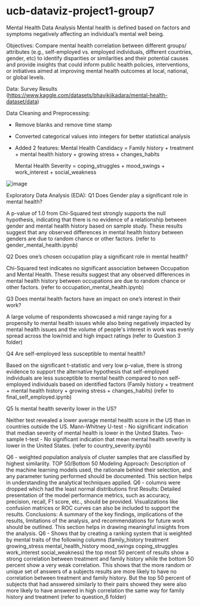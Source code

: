 # ucb-dataviz-project1-group7
Mental Health Data Analysis
Mental health is defined based on factors and symptoms negatively affecting an individual’s mental well being.

Objectives:
Compare mental health correlation between different groups/ attributes (e.g., self-employed vs. employed individuals, different countries, gender, etc) to identify disparities or similarities and their potential causes and provide insights that could inform public health policies, interventions, or initiatives aimed at improving mental health outcomes at local, national, or global levels.

Data: Survey Results (https://www.kaggle.com/datasets/bhavikjikadara/mental-health-dataset/data)

Data Cleaning and Preprocessing:
- Remove blanks and remove time stamp
- Converted categorical values into integers for better statistical analysis
- Added 2 features:
  Mental Health Candidacy = Family history + treatment + mental health history + growing stress + changes_habits

  Mental Health Severity = coping_struggles + mood_swings + work_interest + social_weakness

![image](https://github.com/nchakicherla/ucb-dataviz-project1-group7/assets/168052679/439796db-67ee-4baf-91b7-a578e6215946)

Exploratory Data Analysis (EDA): 
Q1 Does Gender play a significant role in mental health? 

  A p-value of 1.0 from Chi-Squared test strongly supports the null hypothesis, indicating that there is no evidence of a relationship between gender and mental health history based on sample study. These results suggest that any observed differences in mental health history between genders are due to random chance or other factors. (refer to gender_mental_health.ipynb)

Q2 Does one’s chosen occupation play a significant role in mental health?

  Chi-Squared test indicates no significant association between Occupation and Mental Health. These results suggest that any observed differences in mental health history between occupations are due to random chance or other factors. (refer to occupation_mental_health.ipynb)

Q3 Does mental health factors have an impact on one’s interest in their work?  

  A large volume of respondents showcased a mid range raying for a propensity to mental health issues while also being negatively impacted by mental health issues and the volume of people's interest in work was evenly spread across the low/mid and high impact ratings (refer to Question 3 folder) 

Q4 Are self-employed less susceptible to mental health? 

  Based on the significant t-statistic and very low p-value, there is strong evidence to support the alternative hypothesis that self-employed individuals are less susceptible to mental health compared to non self-employed individuals based on identified factors (Family history + treatment + mental health history + growing stress + changes_habits) (refer to final_self_employed.ipynb)

Q5 Is mental health severity lower in the US?

Neither test revealed a lower average mental health score in the US than in countries outside the US. 
        Mann-Whitney U-test - No significant indication that median severity of mental health is lower in the United States.
        Two-sample t-test - No significant indication that mean mental health severity is lower in the United States. (refer to country_severity.ipynb)

Q6 - weighted population analysis of cluster samples that are classified by highest similarilty.  TOP 50/Bottom 50
Modeling Approach: 
  Description of the machine learning models used, the rationale behind their selection, and any parameter tuning performed should be documented. This section helps in understanding the analytical techniques applied.
Q6 - columns were dropped which had the least normal distributions first
Results: 
  Detailed presentation of the model performance metrics, such as accuracy, precision, recall, F1 score, etc., should be provided. Visualizations like confusion matrices or ROC curves can also be included to support the results.
Conclusions:
  A summary of the key findings, implications of the results, limitations of the analysis, and recommendations for future work should be outlined. This section helps in drawing meaningful insights from the analysis.
Q6 - Shows that by creating a ranking system that is weighted by mental traits of the following columns (family_history	treatment	growing_stress	mental_health_history	mood_swings	coping_struggles	work_interest	social_weakness) the top most 50 percent of results show a strong correlation between treatment and family history while the bottom 50 percent show a very weak correlation.  This shows that the more random or unique set of answers of a subjects results are more likely to have no correlation between treatment and family history. But the top 50 percent of subjects that had answered similarly to their pairs showed they were also more likely to have answered in high correlation the same way for family history and treatment (refer to question_6 folder)

